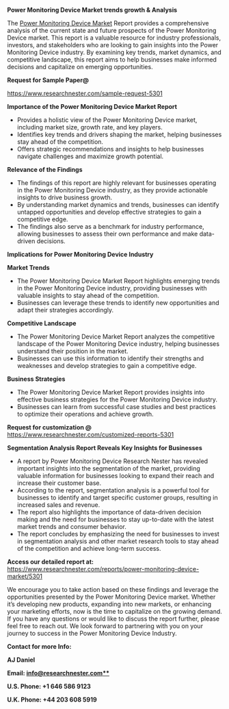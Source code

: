 ﻿<a name="_hlk167721000"></a><a name="_hlk169704084"></a><a name="_hlk168649135"></a>**Power Monitoring Device Market trends growth & Analysis**

The [Power Monitoring Device Market](https://www.researchnester.com/reports/power-monitoring-device-market/5301) Report provides a comprehensive analysis of the current state and future prospects of the Power Monitoring Device market. This report is a valuable resource for industry professionals, investors, and stakeholders who are looking to gain insights into the Power Monitoring Device industry. By examining key trends, market dynamics, and competitive landscape, this report aims to help businesses make informed decisions and capitalize on emerging opportunities.

**Request for Sample Paper@**

<https://www.researchnester.com/sample-request-5301>

**Importance of the Power Monitoring Device Market Report**

- Provides a holistic view of the Power Monitoring Device market, including market size, growth rate, and key players.
- Identifies key trends and drivers shaping the market, helping businesses stay ahead of the competition.
- Offers strategic recommendations and insights to help businesses navigate challenges and maximize growth potential.

**Relevance of the Findings**	

- The findings of this report are highly relevant for businesses operating in the Power Monitoring Device industry, as they provide actionable insights to drive business growth.
- By understanding market dynamics and trends, businesses can identify untapped opportunities and develop effective strategies to gain a competitive edge.
- The findings also serve as a benchmark for industry performance, allowing businesses to assess their own performance and make data-driven decisions.

**Implications for Power Monitoring Device  Industry**

**Market Trends**

- The Power Monitoring Device Market Report highlights emerging trends in the Power Monitoring Device industry, providing businesses with valuable insights to stay ahead of the competition.
- Businesses can leverage these trends to identify new opportunities and adapt their strategies accordingly.

**Competitive Landscape**

- The Power Monitoring Device Market Report analyzes the competitive landscape of the Power Monitoring Device industry, helping businesses understand their position in the market.
- Businesses can use this information to identify their strengths and weaknesses and develop strategies to gain a competitive edge.

**Business Strategies**

- The Power Monitoring Device Market Report provides insights into effective business strategies for the Power Monitoring Device industry.
- Businesses can learn from successful case studies and best practices to optimize their operations and achieve growth.

**Request for customization @** <https://www.researchnester.com/customized-reports-5301>

**Segmentation Analysis Report Reveals Key Insights for Businesses**

- A report by Power Monitoring Device Research Nester has revealed important insights into the segmentation of the market, providing valuable information for businesses looking to expand their reach and increase their customer base.
- According to the report, segmentation analysis is a powerful tool for businesses to identify and target specific customer groups, resulting in increased sales and revenue.
- The report also highlights the importance of data-driven decision making and the need for businesses to stay up-to-date with the latest market trends and consumer behavior.
- The report concludes by emphasizing the need for businesses to invest in segmentation analysis and other market research tools to stay ahead of the competition and achieve long-term success.

**Access our detailed report at:** <https://www.researchnester.com/reports/power-monitoring-device-market/5301>

We encourage you to take action based on these findings and leverage the opportunities presented by the Power Monitoring Device market. Whether it’s developing new products, expanding into new markets, or enhancing your marketing efforts, now is the time to capitalize on the growing demand. If you have any questions or would like to discuss the report further, please feel free to reach out. We look forward to partnering with you on your journey to success in the Power Monitoring Device Industry.

**Contact for more Info:**

**AJ Daniel**

**Email: [info@researchnester.com**](mailto:info@researchnester.com)**

**U.S. Phone: +1 646 586 9123**

**U.K. Phone: +44 203 608 5919**



